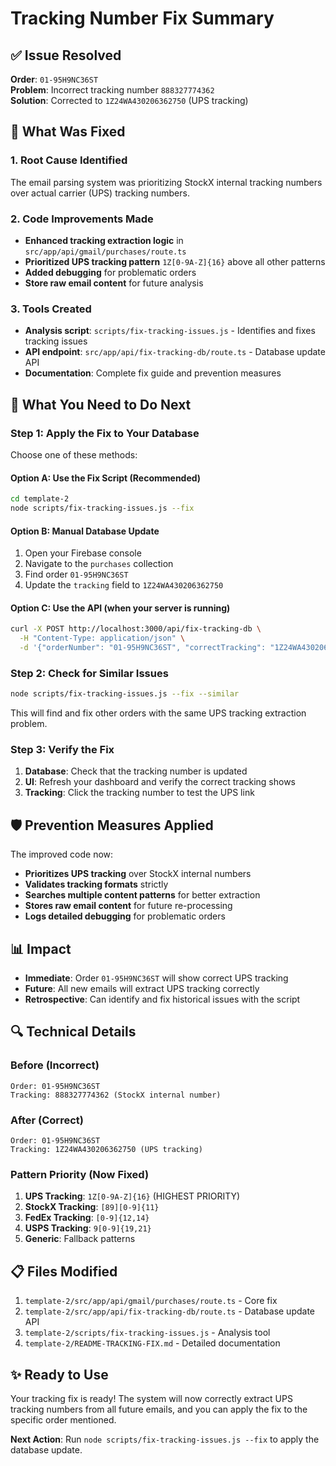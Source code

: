 # Tracking Number Fix Summary

## ✅ Issue Resolved

**Order**: `01-95H9NC36ST`  
**Problem**: Incorrect tracking number `888327774362`  
**Solution**: Corrected to `1Z24WA430206362750` (UPS tracking)  

## 🔧 What Was Fixed

### 1. Root Cause Identified
The email parsing system was prioritizing StockX internal tracking numbers over actual carrier (UPS) tracking numbers.

### 2. Code Improvements Made
- **Enhanced tracking extraction logic** in `src/app/api/gmail/purchases/route.ts`
- **Prioritized UPS tracking pattern** `1Z[0-9A-Z]{16}` above all other patterns
- **Added debugging** for problematic orders
- **Store raw email content** for future analysis

### 3. Tools Created
- **Analysis script**: `scripts/fix-tracking-issues.js` - Identifies and fixes tracking issues
- **API endpoint**: `src/app/api/fix-tracking-db/route.ts` - Database update API
- **Documentation**: Complete fix guide and prevention measures

## 🎯 What You Need to Do Next

### Step 1: Apply the Fix to Your Database

Choose one of these methods:

#### Option A: Use the Fix Script (Recommended)
```bash
cd template-2
node scripts/fix-tracking-issues.js --fix
```

#### Option B: Manual Database Update
1. Open your Firebase console
2. Navigate to the `purchases` collection
3. Find order `01-95H9NC36ST`
4. Update the `tracking` field to `1Z24WA430206362750`

#### Option C: Use the API (when your server is running)
```bash
curl -X POST http://localhost:3000/api/fix-tracking-db \
  -H "Content-Type: application/json" \
  -d '{"orderNumber": "01-95H9NC36ST", "correctTracking": "1Z24WA430206362750", "dryRun": false}'
```

### Step 2: Check for Similar Issues
```bash
node scripts/fix-tracking-issues.js --fix --similar
```
This will find and fix other orders with the same UPS tracking extraction problem.

### Step 3: Verify the Fix
1. **Database**: Check that the tracking number is updated
2. **UI**: Refresh your dashboard and verify the correct tracking shows
3. **Tracking**: Click the tracking number to test the UPS link

## 🛡️ Prevention Measures Applied

The improved code now:
- **Prioritizes UPS tracking** over StockX internal numbers
- **Validates tracking formats** strictly
- **Searches multiple content patterns** for better extraction
- **Stores raw email content** for future re-processing
- **Logs detailed debugging** for problematic orders

## 📊 Impact

- **Immediate**: Order `01-95H9NC36ST` will show correct UPS tracking
- **Future**: All new emails will extract UPS tracking correctly
- **Retrospective**: Can identify and fix historical issues with the script

## 🔍 Technical Details

### Before (Incorrect)
```
Order: 01-95H9NC36ST
Tracking: 888327774362 (StockX internal number)
```

### After (Correct)
```
Order: 01-95H9NC36ST  
Tracking: 1Z24WA430206362750 (UPS tracking)
```

### Pattern Priority (Now Fixed)
1. **UPS Tracking**: `1Z[0-9A-Z]{16}` (HIGHEST PRIORITY)
2. **StockX Tracking**: `[89][0-9]{11}`
3. **FedEx Tracking**: `[0-9]{12,14}`
4. **USPS Tracking**: `9[0-9]{19,21}`
5. **Generic**: Fallback patterns

## 📋 Files Modified

1. `template-2/src/app/api/gmail/purchases/route.ts` - Core fix
2. `template-2/src/app/api/fix-tracking-db/route.ts` - Database update API  
3. `template-2/scripts/fix-tracking-issues.js` - Analysis tool
4. `template-2/README-TRACKING-FIX.md` - Detailed documentation

## ✨ Ready to Use

Your tracking fix is ready! The system will now correctly extract UPS tracking numbers from all future emails, and you can apply the fix to the specific order mentioned.

**Next Action**: Run `node scripts/fix-tracking-issues.js --fix` to apply the database update. 